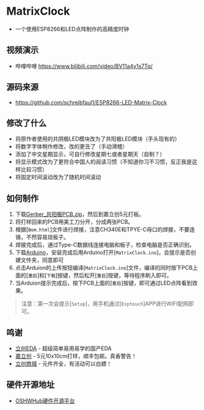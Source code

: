 # MatrixClock
- 一个使用ESP8266和LED点阵制作的高精度时钟

## 视频演示
- 哔哩哔哩 <https://www.bilibili.com/video/BV11a4y1s7Tq/>  

## 源码来源
- <https://github.com/schreibfaul1/ESP8266-LED-Matrix-Clock>
  
## 修改了什么
- 将原作者使用的共阴极LED模块改为了共阳极LED模块（手头现有的）
- 将数字字体稍作修改，改的更丑了（手动滑稽）
- 添加了中文星期显示，可自行修改星期七或者星期天（自制？）
- 将显示模式改为了更符合中国人的阅读习惯（不知道你习不习惯，反正我是这样比较习惯）
- 将固定时间滚动改为了随机时间滚动
  
## 如何制作
1. 下载[Gerber_共阳极PCB.zip](https://github.com/myseil/MatrixClock/raw/main/Gerber_%E5%85%B1%E9%98%B3%E6%9E%81PCB.zip)，然后到嘉立创5元打板。
2. 将打样回来的PCB用美工刀分开，分成两张PCB。
3. 根据[`Bom.html`]文件进行焊接，注意CH340E和TPYE-C母口的焊接，不要连锡，不然容易烧板子。
4. 焊接完成后，通过Type-C数据线连接电脑和板子，检查电脑是否正确识别。
5. 下载[Arduino](https://www.arduino.cc/en/software)，安装完成后用Arduino打开[`MatrixClock.ino`]，会提示是否创建文件夹，同意即可
6. 点击Arduion的上传按钮编译[`MatrixClock.ino`]文件，编译的同时按下PCB上面的[`重启`]和[`下载`]按键，然后松开[`重启`]按键，等待程序刷入即可。
7. 当Arduion提示完成后，按下PCB上面的[`重启`]按键，即可通过LED点阵看到效果。

>注意：第一次会提示[`Setup`]，用手机通过[`Esptouch`]APP进行WIFI配网即可。


## 鸣谢
- [立创EDA](https://lceda.cn/) - 超级简单易用易学的国产EDA
- [嘉立创](https://www.jlc.com/) - 5元10x10cm打样，顺丰包邮。真香警告！
- [立创商城](https://www.szlcsc.com/) - 元件齐全，有活动可以白嫖！ 

## 硬件开源地址
- [OSHWHub硬件开源平台](https://oshwhub.com/myseil/gao-jing-duled-dian-zhen-shi-zhong)
